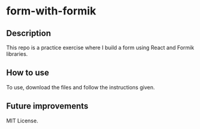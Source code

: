 # form-with-formik



## Description
This repo is a practice exercise where I build a form using React and Formik libraries. 

## How to use
To use, download the files and follow the instructions given.

## Future improvements



MIT License.
